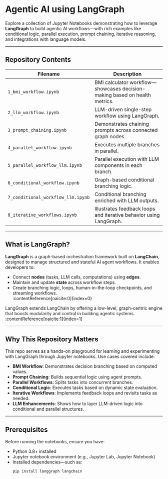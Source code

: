 # Agentic AI using LangGraph

Explore a collection of Jupyter Notebooks demonstrating how to leverage **LangGraph** to build agentic AI workflows—with rich examples like conditional logic, parallel execution, prompt chaining, iterative reasoning, and integrations with language models.

---

##  Repository Contents

| Filename                         | Description                                                                 |
|----------------------------------|-----------------------------------------------------------------------------|
| `1_bmi_workflow.ipynb`           | BMI calculator workflow—showcases decision-making based on health metrics. |
| `2_llm_workflow.ipynb`           | LLM-driven single-step workflow using LangGraph.                           |
| `3_prompt_chaining.ipynb`        | Demonstrates chaining prompts across connected graph nodes.                |
| `4_parallel_workflow.ipynb`      | Executes multiple branches in parallel.                                    |
| `5_parallel_workflow_llm.ipynb`  | Parallel execution with LLM components in each branch.                     |
| `6_conditional_workflow.ipynb`   | Graph-based conditional branching logic.                                   |
| `7_conditional_workflow_llm.ipynb` | Conditional branching enriched with LLM outputs.                          |
| `8_iterative_workflows.ipynb`    | Illustrates feedback loops and iterative behavior using LangGraph.         |

---

##  What is LangGraph?

**LangGraph** is a graph-based orchestration framework built on **LangChain**, designed to manage structured and stateful AI agent workflows. It enables developers to:

- Connect **nodes** (tasks, LLM calls, computations) using **edges**.
- Maintain and update **state** across workflow steps.
- Create branching logic, loops, human-in-the-loop checkpoints, and streaming workflows.  
:contentReference[oaicite:0]{index=0}

LangGraph extends LangChain by offering a low-level, graph-centric engine that boosts modularity and control in building agentic systems.  
:contentReference[oaicite:1]{index=1}

---

##  Why This Repository Matters

This repo serves as a hands-on playground for learning and experimenting with LangGraph through Jupyter notebooks. Use cases covered include:

- **BMI Workflow**: Demonstrates decision branching based on computed values.
- **Prompt Chaining**: Builds sequential logic using agent prompts.
- **Parallel Workflows**: Splits tasks into concurrent branches.
- **Conditional Logic**: Executes tasks based on dynamic state evaluation.
- **Iterative Workflows**: Implements feedback loops and revisits tasks as needed.
- **LLM Enhancements**: Shows how to layer LLM-driven logic into conditional and parallel structures.

---

##  Prerequisites

Before running the notebooks, ensure you have:

- Python 3.8+ installed
- Jupyter notebook environment (e.g., Jupyter Lab, Jupyter Notebook)
- Installed dependencies—such as:
  ```bash
  pip install langgraph langchain
